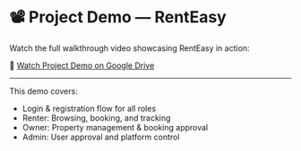 # 📽️ Project Demo — RentEasy

Watch the full walkthrough video showcasing RentEasy in action:

🎥 [Watch Project Demo on Google Drive](https://drive.google.com/file/d/1RsTuKI9M3080rFRvhUONWe28hnMm8h-Y/view?usp=sharing)

---

This demo covers:
- Login & registration flow for all roles
- Renter: Browsing, booking, and tracking
- Owner: Property management & booking approval
- Admin: User approval and platform control
